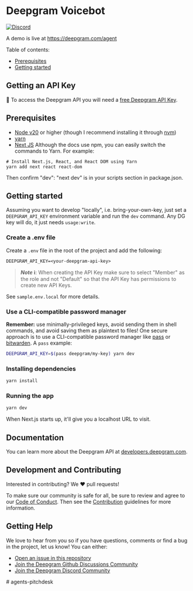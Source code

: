 # Deepgram Voicebot

[![Discord](https://dcbadge.vercel.app/api/server/xWRaCDBtW4?style=flat)](https://discord.gg/xWRaCDBtW4)

A demo is live at https://deepgram.com/agent

Table of contents:

- [Prerequisites](#prerequisites)
- [Getting started](#getting-started)

## Getting an API Key

🔑 To access the Deepgram API you will need a [free Deepgram API Key](https://console.deepgram.com/signup?jump=keys).

## Prerequisites

- [Node v20](https://nodejs.org/en/download/) or higher (though I recommend installing it through [nvm](https://github.com/nvm-sh/nvm#installing-and-updating))
- [yarn](https://classic.yarnpkg.com/en/docs/install)
- [Next JS](https://nextjs.org/docs/app/getting-started/installation) Although the docs use npm, you can easily switch the commands to Yarn. For example:

```
# Install Next.js, React, and React DOM using Yarn
yarn add next react react-dom
```

Then confirm "dev": "next dev" is in your scripts section in package.json.

## Getting started

Assuming you want to develop "locally", i.e. bring-your-own-key, just set a `DEEPGRAM_API_KEY`
environment variable and run the `dev` command. Any DG key will do, it just needs `usage:write`.

### Create a .env file

Create a `.env` file in the root of the project and add the following:

```
DEEPGRAM_API_KEY=<your-deepgram-api-key>
```

> **_Note_ ℹ️**: When creating the API Key make sure to select "Member" as the role and not "Default" so that the API Key has permissions to create new API Keys.

See `sample.env.local` for more details.

### Use a CLI-compatible password manager

**Remember:** use minimally-privileged keys, avoid sending them in shell commands, and avoid saving
them as plaintext to files! One secure approach is to use a CLI-compatible password manager like
[pass](https://www.passwordstore.org/) or [bitwarden](https://bitwarden.com/help/cli/). A `pass`
example:

```sh
DEEPGRAM_API_KEY=$(pass deepgram/my-key) yarn dev
```

### Installing dependencies

```sh
yarn install
```

### Running the app

```sh
yarn dev
```

When Next.js starts up, it'll give you a localhost URL to visit.

## Documentation

You can learn more about the Deepgram API at [developers.deepgram.com](https://developers.deepgram.com/docs).

## Development and Contributing

Interested in contributing? We ❤️ pull requests!

To make sure our community is safe for all, be sure to review and agree to our
[Code of Conduct](./.github/CODE_OF_CONDUCT.md). Then see the
[Contribution](./.github/CONTRIBUTING.md) guidelines for more information.

## Getting Help

We love to hear from you so if you have questions, comments or find a bug in the
project, let us know! You can either:

- [Open an issue in this repository](https://github.com/deepgram-devs/deepgram-voice-agent-demo/issues/new)
- [Join the Deepgram Github Discussions Community](https://github.com/orgs/deepgram/discussions)
- [Join the Deepgram Discord Community](https://discord.gg/xWRaCDBtW4)

[license]: LICENSE.txt
#   a g e n t s - p i t c h d e s k  
 
